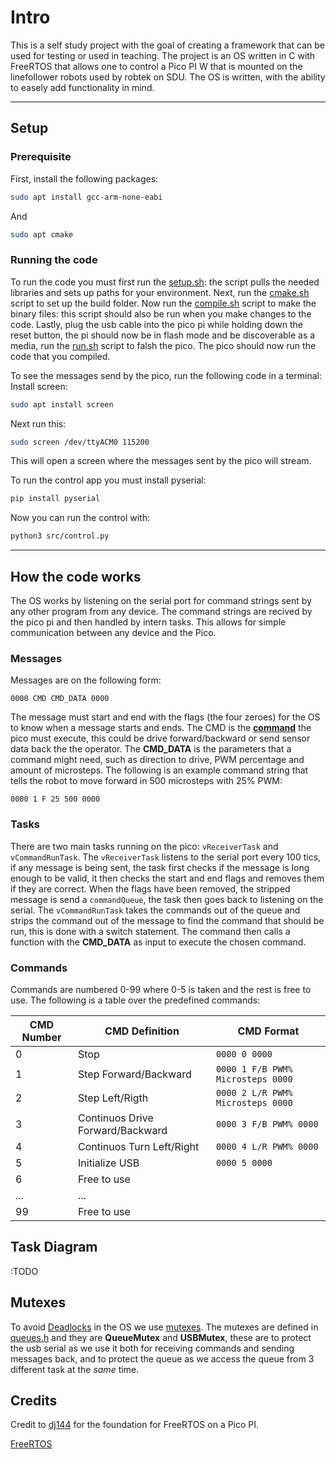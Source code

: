 # Intro

This is a self study project with the goal of creating a framework that can be used for testing or used in teaching.
The project is an OS written in C with FreeRTOS that allows one to control a Pico PI W that is mounted on the linefollower robots used by robtek on SDU. The OS is written, with the ability to easely add functionality in mind.

---

## Setup

### Prerequisite

First, install the following packages:

```bash
sudo apt install gcc-arm-none-eabi
```

And

```bash
sudo apt cmake
```

### Running the code

To run the code you must first run the [setup.sh](picoPI/setup.sh): the script pulls the needed libraries and sets up paths for your environment. Next, run the [cmake.sh](picoPI/cmake.sh) script to set up the build folder. Now run the [compile.sh](picoPI/compile.sh) script to make the binary files: this script should also be run when you make changes to the code. Lastly, plug the usb cable into the pico pi while holding down the reset button, the pi should now be in flash mode and be discoverable as a media, run the [run.sh](picoPI/run.sh) script to falsh the pico. The pico should now run the code that you compiled.

To see the messages send by the pico, run the following code in a terminal:
Install screen:

```bash
sudo apt install screen
```

Next run this:

```bash
sudo screen /dev/ttyACM0 115200
```

This will open a screen where the messages sent by the pico will stream.

To run the control app you must install pyserial:

```bash
pip install pyserial
```

Now you can run the control with:

```bash
python3 src/control.py
```

---

## How the code works

The OS works by listening on the serial port for command strings sent by any other program from any device. The command strings are recived by the pico pi and then handled by intern tasks. This allows for simple communication between any device and the Pico.

### Messages

Messages are on the following form:

`
0000 CMD CMD_DATA 0000
`

The message must start and end with the flags (the four zeroes) for the OS to know when a message starts and ends. The CMD is the **[command](#commands)** the pico must execute, this could be drive forward/backward or send sensor data back the the operator. The **CMD_DATA** is the parameters that a command might need, such as direction to drive, PWM percentage and amount of microsteps. The following is an example command string that tells the robot to move forward in $500$ microsteps with $25\%$ PWM:

`
0000 1 F 25 500 0000
`

### Tasks

There are two main tasks running on the pico: `vReceiverTask` and `vCommandRunTask`. The `vReceiverTask` listens to the serial port every $100$ tics, if any message is being sent, the task first checks if the message is long enough to be valid, it then checks the start and end flags and removes them if they are correct. When the flags have been removed, the stripped message is send a `commandQueue`, the task then goes back to listening on the serial. The `vCommandRunTask` takes the commands out of the queue and strips the command out of the message to find the command that should be run, this is done with a switch statement. The command then calls a function with the **CMD_DATA** as input to execute the chosen command.

### Commands

Commands are numbered 0-99 where 0-5 is taken and the rest is free to use. The following is a table over the predefined commands:

| CMD Number | CMD Definition              |   CMD Format |
|------------|-----------------------------|-----------|
| 0          | Stop                             | `0000 0 0000`  |
| 1          | Step Forward/Backward            | `0000 1 F/B PWM% Microsteps 0000`  |
| 2          | Step Left/Rigth                  | `0000 2 L/R PWM% Microsteps 0000`  |
| 3          | Continuos Drive Forward/Backward | `0000 3 F/B PWM% 0000`  |
| 4          | Continuos Turn Left/Right        | `0000 4 L/R PWM% 0000`  |
| 5          | Initialize USB                   | `0000 5 0000`           |
| 6          | Free to use                      |   |
| ...        | ...                              |   |
| 99         | Free to use                      |   |

## Task Diagram

:TODO

## Mutexes

To avoid [Deadlocks](https://www.geeksforgeeks.org/introduction-of-deadlock-in-operating-system/?) in the OS we use [mutexes](https://www.geeksforgeeks.org/difference-between-binary-semaphore-and-mutex/). The mutexes are defined in [queues.h](picoPI/src/inc/queues.h) and they are **QueueMutex** and **USBMutex**, these are to protect the usb serial as we use it both for receiving commands and sending messages back, and to protect the queue as we access the queue from 3 different task at the *same* time.

## Credits

Credit to [dj144](https://github.com/aws-iot-builder-tools/freertos-pi-pico) for the foundation for FreeRTOS on a Pico PI.

[FreeRTOS](https://github.com/FreeRTOS/FreeRTOS-Kernel)

